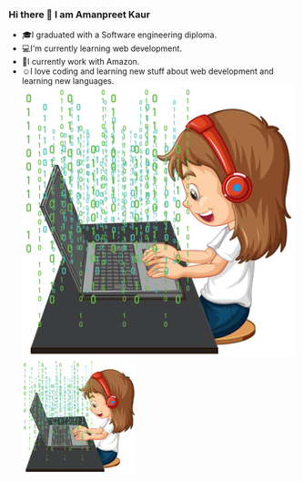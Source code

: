 ### Hi there 👋 I am Amanpreet Kaur

<!--
**AmanKaur1011/AmanKaur1011** is a ✨ _special_ ✨ repository because its `README.md` (this file) appears on your GitHub profile.

Here are some ideas to get you started:

- 🔭 I’m currently working on ...
- 🌱 I’m currently learning ...
- 👯 I’m looking to collaborate on ...
- 🤔 I’m looking for help with ...
- 💬 Ask me about ...
- 📫 How to reach me: ...
- 😄 Pronouns: ...
- ⚡ Fun fact: ...
-->
- 🎓I graduated with a Software engineering diploma.
- 💻I'm currently learning web development.
- 💼I currently work with Amazon.
- ☺️I love coding and learning new stuff about web development and learning new languages.
  ![cute girl coding](np9f_leld_220705.jpg)
  <img src="np9f_leld_220705.jpg" height="200px" alt="cute girl coding">
